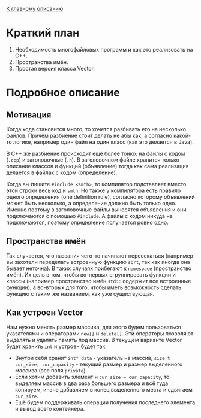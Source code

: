[К главному описанию](/README.md)


# Краткий план
1. Необходимость многофайловых программ и как это реализовать на C++.
2. Пространства имён.
3. Простая версия класса Vector.


# Подробное описание
## Мотивация
Когда кода становится много, то хочется разбивать его на несколько файлов. Причём разбиение стоит делать не абы как, а согласно какой-то логике, например один файл на один класс (как это делается в Java).

В C++ же разбиение происходит ещё более тонко: на файлы с кодом (`.cpp`) и заголовочные (`.h`). В заголовочном файле хранится только описание классов и функций (объявление) тогда как сама реализация делается в файлах с кодом (определение).

Когда вы пишите `#include <smth>`, то компилятор подставляет вместо этой строки весь код и `smth`. Но также у компилятора есть правило одного определения (one definition rule), согласно которому объявлений может быть несколько, а определение должно быть только одно. Именно поэтому в заголовочные файлы выносятся объявления и они подключаются с помощью `#include`. А файлы с кодом никуда не подключаются, поэтому определение получается ровно одно.


## Пространства имён
Так случается, что названия чего-то начинают пересекаться (например вы захотели переделать встроенную функцию `sqrt`, так как иногда она бывает неточна). В таких случаях прибегают к `namespace` (пространство имён). Их цель в том, чтобы во-первых сгруппировать функции и классы (например пространство имён `std::` содержит все встроенные функции), а во-вторых для того, чтобы иметь возможность сделать функцию с таким же названием, как уже существующая.


## Как устроен Vector
Нам нужно менять размер массива, для этого будем пользоваться указателями и операторами `new[]` и `delete[]`. Эти операторы позволяют выделять и удалять память под массив. В текущем варианте Vector будет хранить `int` и устроен будет так:
- Внутри себя хранит `int* data` - указатель на массив, `size_t cur_size, cur_capacity` - текущий размер и размер выделенного массива (все поля `private`).
- Если хотим добавить элемент и `cur_size = cur_capacity`, то выделяем массив в два раза большего размера и всё туда копируем, иначе добавляем в конец выделенного места и сдвигаем `cur_size`.
- Ешё будем поддерживать операции получения последнего элемента и вывод всего контейнера.
